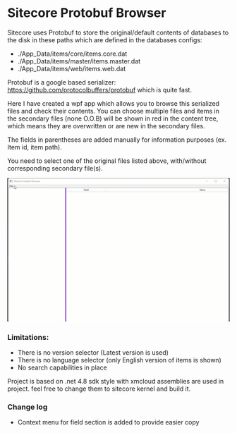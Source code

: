 # Sitecore Protobuf Browser

Sitecore uses Protobuf to store the original/default contents of databases to the disk in these paths which are defined in the databases configs:

- ./App_Data/items/core/items.core.dat
- ./App_Data/items/master/items.master.dat
- ./App_Data/items/web/items.web.dat

Protobuf is a google based serializer: https://github.com/protocolbuffers/protobuf which is quite fast.

Here I have created a wpf app which allows you to browse this serialized files and check their contents.
You can choose multiple files and items in the secondary files (none O.O.B) will be shown in red in the content tree, which means they are overwritten or are new in the secondary files.

The fields in parentheses are added manually for information purposes  (ex. Item id, item path).


You need to select one of the original files listed above, with/without corresponding secondary file(s).

![gif](./Protobuf.gif)


### Limitations:
- There is no version selector (Latest version is used)
- There is no language selector (only English version of items is shown)
- No search capabilities in place

Project is based on .net 4.8 sdk style with xmcloud assemblies are used in project. feel free to change them to sitecore kernel and build it.

### Change log
- Context menu for field section is added to provide easier copy